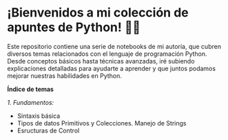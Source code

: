 # ¡Bienvenidos a mi colección de apuntes de Python! 🐍✨

Este repositorio contiene una serie de notebooks de mi autoría, que cubren diversos temas relacionados con el lenguaje de programación Python. Desde conceptos básicos hasta técnicas avanzadas, iré subiendo explicaciones detalladas para ayudarte a aprender y que juntos podamos mejorar nuestras habilidades en Python.

**Índice de temas**

*1. Fundamentos:*
- Sintaxis básica
- Tipos de datos Primitivos y Colecciones. Manejo de Strings
- Esructuras de Control
